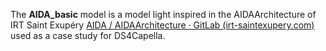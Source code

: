 The **AIDA_basic** model is a model light inspired in the AIDAArchitecture  of IRT Saint Exupéry [AIDA / AIDAArchitecture · GitLab (irt-saintexupery.com)](https://sahara.irt-saintexupery.com/AIDA/AIDAArchitecture) used as a case study for DS4Capella.

